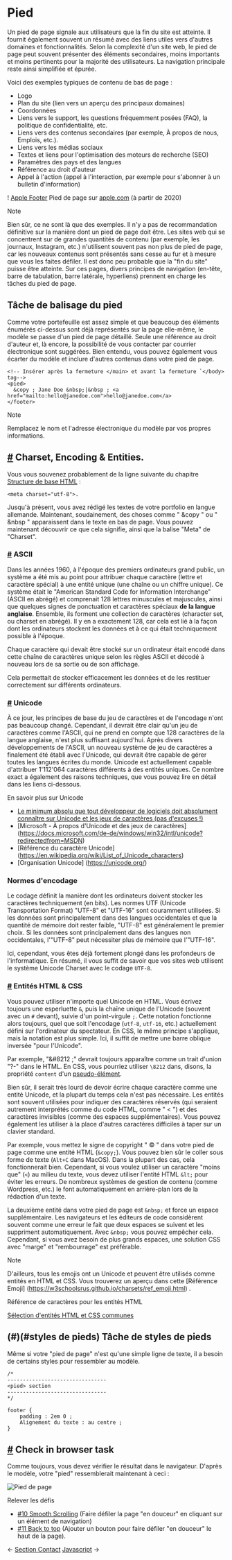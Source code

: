 Pied
===================

Un pied de page signale aux utilisateurs que la fin du site est atteinte. Il fournit également souvent un résumé avec des liens utiles vers d'autres domaines et fonctionnalités. Selon la complexité d'un site web, le pied de page peut souvent présenter des éléments secondaires, moins importants et moins pertinents pour la majorité des utilisateurs. La navigation principale reste ainsi simplifiée et épurée.

Voici des exemples typiques de contenu de bas de page :

* Logo
* Plan du site (lien vers un aperçu des principaux domaines)
* Coordonnées
* Liens vers le support, les questions fréquemment posées (FAQ), la politique de confidentialité, etc.
* Liens vers des contenus secondaires (par exemple, À propos de nous, Emplois, etc.).
* Liens vers les médias sociaux
* Textes et liens pour l'optimisation des moteurs de recherche (SEO)
* Paramètres des pays et des langues
* Référence au droit d'auteur
* Appel à l'action (appel à l'interaction, par exemple pour s'abonner à un bulletin d'information)

! [Apple Footer](/assets/img/apple_footer.fa2f012f.png) Pied de page sur [apple.com](https://apple.com) (à partir de 2020)

Note

Bien sûr, ce ne sont là que des exemples. Il n'y a pas de recommandation définitive sur la manière dont un pied de page doit être. Les sites web qui se concentrent sur de grandes quantités de contenu (par exemple, les journaux, Instagram, etc.) n'utilisent souvent pas non plus de pied de page, car les nouveaux contenus sont présentés sans cesse au fur et à mesure que vous les faites défiler. Il est donc peu probable que la "fin du site" puisse être atteinte. Sur ces pages, divers principes de navigation (en-tête, barre de tabulation, barre latérale, hyperliens) prennent en charge les tâches du pied de page.

Tâche de balisage du pied
-----------------------------------------

Comme votre portefeuille est assez simple et que beaucoup des éléments énumérés ci-dessus sont déjà représentés sur la page elle-même, le modèle se passe d'un pied de page détaillé. Seule une référence au droit d'auteur et, là encore, la possibilité de vous contacter par courrier électronique sont suggérées. Bien entendu, vous pouvez également vous écarter du modèle et inclure d'autres contenus dans votre pied de page.

    <!-- Insérer après la fermeture </main> et avant la fermeture `</body> tag-->
    <pied>
      &copy ; Jane Doe &nbsp;|&nbsp ; <a href="mailto:hello@janedoe.com">hello@janedoe.com</a>
    </footer>
    

Note

Remplacez le nom et l'adresse électronique du modèle par vos propres informations.

[#](#charset-encoding-entities) Charset, Encoding & Entities.
------------------------------------------------------------

Vous vous souvenez probablement de la ligne suivante du chapitre [Structure de base HTML](/guide/04_structure_de_base_html) :

    <meta charset="utf-8">.
    

Jusqu'à présent, vous avez rédigé les textes de votre portfolio en langue allemande. Maintenant, soudainement, des choses comme " &copy " ou " &nbsp " apparaissent dans le texte en bas de page. Vous pouvez maintenant découvrir ce que cela signifie, ainsi que la balise "Meta" de "Charset".

### [#](#ascii) ASCII

Dans les années 1960, à l'époque des premiers ordinateurs grand public, un système a été mis au point pour attribuer chaque caractère (lettre et caractère spécial) à une entité unique (une chaîne ou un chiffre unique). Ce système était le "American Standard Code for Information Interchange" (ASCII en abrégé) et comprenait 128 lettres minuscules et majuscules, ainsi que quelques signes de ponctuation et caractères spéciaux **de la langue anglaise**. Ensemble, ils forment une collection de caractères (character set, ou charset en abrégé). Il y en a exactement 128, car cela est lié à la façon dont les ordinateurs stockent les données et à ce qui était techniquement possible à l'époque.

Chaque caractère qui devait être stocké sur un ordinateur était encodé dans cette chaîne de caractères unique selon les règles ASCII et décodé à nouveau lors de sa sortie ou de son affichage.

Cela permettait de stocker efficacement les données et de les restituer correctement sur différents ordinateurs.

### [#](#unicode) Unicode

À ce jour, les principes de base du jeu de caractères et de l'encodage n'ont pas beaucoup changé. Cependant, il devrait être clair qu'un jeu de caractères comme l'ASCII, qui ne prend en compte que 128 caractères de la langue anglaise, n'est plus suffisant aujourd'hui. Après divers développements de l'ASCII, un nouveau système de jeu de caractères a finalement été établi avec l'Unicode, qui devrait être capable de gérer toutes les langues écrites du monde. Unicode est actuellement capable d'attribuer 1'112'064 caractères différents à des entités uniques. Ce nombre exact a également des raisons techniques, que vous pouvez lire en détail dans les liens ci-dessous.

En savoir plus sur Unicode

* [Le minimum absolu que tout développeur de logiciels doit absolument connaître sur Unicode et les jeux de caractères (pas d'excuses !)](https://www.joelonsoftware.com/2003/10/08/the-absolute-minimum-every-software-developer-absolutely-positively-must-know-about-unicode-and-character-sets-no-excuses/)
* [Microsoft - À propos d'Unicode et des jeux de caractères] (https://docs.microsoft.com/de-de/windows/win32/intl/unicode?redirectedfrom=MSDN)
* [Référence du caractère Unicode] (https://en.wikipedia.org/wiki/List_of_Unicode_characters)
* [Organisation Unicode] (https://unicode.org/)

### Normes d'encodage

Le codage définit la manière dont les ordinateurs doivent stocker les caractères techniquement (en bits). Les normes UTF (Unicode Transportation Format) "UTF-8" et "UTF-16" sont couramment utilisées. Si les données sont principalement dans des langues occidentales et que la quantité de mémoire doit rester faible, "UTF-8" est généralement le premier choix. Si les données sont principalement dans des langues non occidentales, l'"UTF-8" peut nécessiter plus de mémoire que l'"UTF-16".

Ici, cependant, vous êtes déjà fortement plongé dans les profondeurs de l'informatique. En résumé, il vous suffit de savoir que vos sites web utilisent le système Unicode Charset avec le codage `UTF-8`.

### [#](#html-css-entities) Entités HTML & CSS

Vous pouvez utiliser n'importe quel Unicode en HTML. Vous écrivez toujours une esperluette `&`, puis la chaîne unique de l'Unicode (souvent avec un `#` devant), suivie d'un point-virgule `;`. Cette notation fonctionne alors toujours, quel que soit l'encodage (`utf-8`, `utf-16`, etc.) actuellement défini sur l'ordinateur du spectateur. En CSS, le même principe s'applique, mais la notation est plus simple. Ici, il suffit de mettre une barre oblique inversée "pour l'Unicode".

Par exemple, "&#8212 ;" devrait toujours apparaître comme un trait d'union "?-" dans le HTML. En CSS, vous pourriez utiliser `\8212` dans, disons, la propriété `content` d'un [pseudo-élément](/guide/17_pseudo-class_pseudo-elements).

Bien sûr, il serait très lourd de devoir écrire chaque caractère comme une entité Unicode, et la plupart du temps cela n'est pas nécessaire. Les entités sont souvent utilisées pour indiquer des caractères réservés (qui seraient autrement interprétés comme du code HTML, comme " < ") et des caractères invisibles (comme des espaces supplémentaires). Vous pouvez également les utiliser à la place d'autres caractères difficiles à taper sur un clavier standard.

Par exemple, vous mettez le signe de copyright " © " dans votre pied de page comme une entité HTML (`&copy;`). Vous pouvez bien sûr le coller sous forme de texte (`Alt+C` dans MacOS). Dans la plupart des cas, cela fonctionnerait bien. Cependant, si vous voulez utiliser un caractère "moins que" (`<`) au milieu du texte, vous devez utiliser l'entité HTML `&lt;` pour éviter les erreurs. De nombreux systèmes de gestion de contenu (comme Wordpress, etc.) le font automatiquement en arrière-plan lors de la rédaction d'un texte.

La deuxième entité dans votre pied de page est `&nbsp;` et force un espace supplémentaire. Les navigateurs et les éditeurs de code considèrent souvent comme une erreur le fait que deux espaces se suivent et les suppriment automatiquement. Avec `&nbsp;` vous pouvez empêcher cela. Cependant, si vous avez besoin de plus grands espaces, une solution CSS avec "marge" et "rembourrage" est préférable.

Note

D'ailleurs, tous les emojis ont un Unicode et peuvent être utilisés comme entités en HTML et CSS. Vous trouverez un aperçu dans cette [Référence Emoji] (https://w3schoolsrus.github.io/charsets/ref_emoji.html) .

Référence de caractères pour les entités HTML

[Sélection d'entités HTML et CSS communes](https://www.toptal.com/designers/htmlarrows/)

(#)(#styles de pieds) Tâche de styles de pieds
-----------------------------------------

Même si votre "pied de page" n'est qu'une simple ligne de texte, il a besoin de certains styles pour ressembler au modèle.

    /* 
    --------------------------------
    <pied> section
    --------------------------------
    */
    
    footer {
    	padding : 2em 0 ;
    	Alignement du texte : au centre ;
    }
    

[#](#check-in-browser) Check in browser task
---------------------------------------------------------

Comme toujours, vous devez vérifier le résultat dans le navigateur. D'après le modèle, votre "pied" ressemblerait maintenant à ceci :

![Pied de page](/assets/img/footer.2c5907fr.png)

Relever les défis

* [#10 Smooth Scrolling](/challenges/#_10-smooth-scrolling) (Faire défiler la page "en douceur" en cliquant sur un élément de navigation)
* [#11 Back to top](/challenges/#_11-back-to-top) (Ajouter un bouton pour faire défiler "en douceur" le haut de la page).

← [Section Contact](/guide/21_section_contact/) [Javascript](/guide/23_javascript/) →
